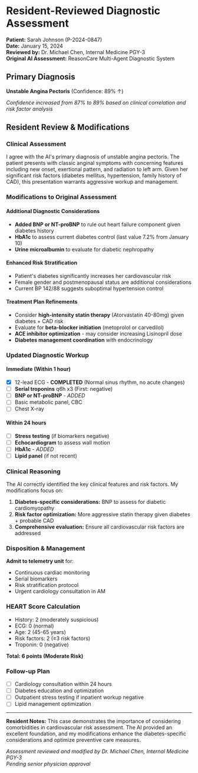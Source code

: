 # Resident-Reviewed Diagnostic Assessment

**Patient:** Sarah Johnson (P-2024-0847)  
**Date:** January 15, 2024  
**Reviewed by:** Dr. Michael Chen, Internal Medicine PGY-3  
**Original AI Assessment:** ReasonCare Multi-Agent Diagnostic System  

## Primary Diagnosis

**Unstable Angina Pectoris** (Confidence: 89% ↑)

*Confidence increased from 87% to 89% based on clinical correlation and risk factor analysis*

## Resident Review & Modifications

### Clinical Assessment
I agree with the AI's primary diagnosis of unstable angina pectoris. The patient presents with classic anginal symptoms with concerning features including new onset, exertional pattern, and radiation to left arm. Given her significant risk factors (diabetes mellitus, hypertension, family history of CAD), this presentation warrants aggressive workup and management.

### Modifications to Original Assessment

#### Additional Diagnostic Considerations
- **Added BNP or NT-proBNP** to rule out heart failure component given diabetes history
- **HbA1c** to assess current diabetes control (last value 7.2% from January 10)
- **Urine microalbumin** to evaluate for diabetic nephropathy

#### Enhanced Risk Stratification
- Patient's diabetes significantly increases her cardiovascular risk
- Female gender and postmenopausal status are additional considerations
- Current BP 142/88 suggests suboptimal hypertension control

#### Treatment Plan Refinements
- Consider **high-intensity statin therapy** (Atorvastatin 40-80mg) given diabetes + CAD risk
- Evaluate for **beta-blocker initiation** (metoprolol or carvedilol)
- **ACE inhibitor optimization** - may consider increasing Lisinopril dose
- **Diabetes management coordination** with endocrinology

### Updated Diagnostic Workup

#### Immediate (Within 1 hour)
- [x] 12-lead ECG - **COMPLETED** (Normal sinus rhythm, no acute changes)
- [ ] **Serial troponins** q6h x3 (First: negative)
- [ ] **BNP or NT-proBNP** - *ADDED*
- [ ] Basic metabolic panel, CBC
- [ ] Chest X-ray

#### Within 24 hours  
- [ ] **Stress testing** (if biomarkers negative)
- [ ] **Echocardiogram** to assess wall motion
- [ ] **HbA1c** - *ADDED*
- [ ] **Lipid panel** (if not recent)

### Clinical Reasoning

The AI correctly identified the key clinical features and risk factors. My modifications focus on:

1. **Diabetes-specific considerations:** BNP to assess for diabetic cardiomyopathy
2. **Risk factor optimization:** More aggressive statin therapy given diabetes + probable CAD  
3. **Comprehensive evaluation:** Ensure all cardiovascular risk factors are addressed

### Disposition & Management

**Admit to telemetry unit** for:
- Continuous cardiac monitoring
- Serial biomarkers  
- Risk stratification protocol
- Urgent cardiology consultation in AM

### HEART Score Calculation
- History: 2 (moderately suspicious)
- ECG: 0 (normal)  
- Age: 2 (45-65 years)
- Risk factors: 2 (≥3 risk factors)
- Troponin: 0 (negative)

**Total: 6 points (Moderate Risk)**

### Follow-up Plan
- [ ] Cardiology consultation within 24 hours
- [ ] Diabetes education and optimization
- [ ] Outpatient stress testing if inpatient workup negative
- [ ] Lipid management optimization

---

**Resident Notes:**
This case demonstrates the importance of considering comorbidities in cardiovascular risk assessment. The AI provided an excellent foundation, and my modifications enhance the diabetes-specific considerations and optimize preventive care measures.

*Assessment reviewed and modified by Dr. Michael Chen, Internal Medicine PGY-3*  
*Pending senior physician approval*